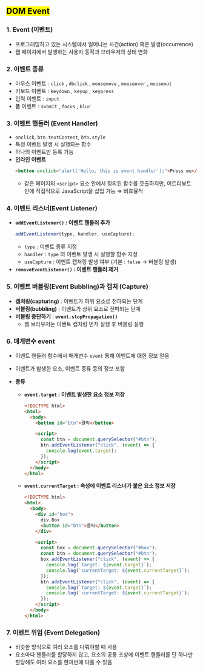 ## <mark color="#fbc956">DOM Event</mark>

### 1. Event (이벤트)

- 프로그래밍하고 있는 시스템에서 일어나는 사건(action) 혹은 발생(occurrence)
- 웹 페이지에서 발생하는 사용자 동작과 브라우저의 상태 변화

### 2. 이벤트 종류

- 마우스 이벤트 : `click` , `dbclick` , `mousemove` , `mouseover` , `mouseout`
- 키보드 이벤트 : `keydown` , `keyup` , `keypress`
- 입력 이벤트 : `input`
- 폼 이벤트 : `submit` , `focus` , `blur`

### 3. 이벤트 핸들러 (Event Handler)

- `onclick`, `btn.textContent`, `btn.style`
- 특정 이벤트 발생 시 실행되는 함수
- 하나의 이벤트만 등록 가능
- **인라인 이벤트**
  ```html
  <button onclick="alert('Hello, this is event handler');">Press me</button>
  ```
  - 같은 페이지의 `<script>` 요소 안에서 정의된 함수를 호출하지만, 어트리뷰트 안에 직접적으로 JavaScript을 삽입 가능 ⇒ 비효율적

### 4. 이벤트 리스너(Event Listener)

- **`addEventListener()` : 이벤트 핸들러 추가**
  ```jsx
  addEventListener(type, handler, useCapture);
  ```
  - `type` : 이벤트 종류 지정
  - `handler` : `type` 의 이벤트 발생 시 실행할 함수 지정
  - `useCapture` : 이벤트 캡쳐링 발생 여부 (기본 : `false` → 버블링 발생)
- **`removeEventListener()` : 이벤트 핸들러 제거**

### 5. 이벤트 버블링(Event Bubbling)과 캡처 (Capture)

- **캡처링(capturing)** : 이벤트가 하위 요소로 전파되는 단계
- **버블링(bubbling)** : 이벤트가 상위 요소로 전파되는 단계
- **버블링 중단하기** : **`event.stopPropagation()`**
  - 웹 브라우저는 이벤트 캡처링 먼저 실행 후 버블링 실행

### 6. 매개변수 event

- 이벤트 핸들러 함수에서 매개변수 `event` 통해 이벤트에 대한 정보 얻음
- 이벤트가 발생한 요소, 이벤트 종류 등의 정보 포함
- **종류**

  - **`event.target` : 이벤트 발생한 요소 정보 저장**

    ```html
    <!DOCTYPE html>
    <html>
      <body>
        <button id="btn">클릭</button>

        <script>
          const btn = document.querySelector("#btn");
          btn.addEventListener("click", (event) => {
            console.log(event.target);
          });
        </script>
      </body>
    </html>
    ```

  - **`event.currentTarget` : 속성에 이벤트 리스너가 붙은 요소 정보 저장**

    ```html
    <!DOCTYPE html>
    <html>
      <body>
        <div id="box">
          div Box
          <button id="btn">클릭</button>
        </div>

        <script>
          const box = document.querySelector("#box");
          const btn = document.querySelector("#btn");
          box.addEventListener("click", (event) => {
            console.log(`target: ${event.target}`);
            console.log(`currentTarget: ${event.currentTarget}`);
          });
          btn.addEventListener("click", (event) => {
            console.log(`target: ${event.target}`);
            console.log(`currentTarget: ${event.currentTarget}`);
          });
        </script>
      </body>
    </html>
    ```

### 7. 이벤트 위임 **(Event Delegation)**

- 비슷한 방식으로 여러 요소를 다뤄야할 때 사용
- 요소마다 핸들러를 할당하지 않고, 요소의 공통 조상에 이벤트 핸들러를 단 하나만 할당해도 여러 요소를 한꺼번에 다룰 수 있음
